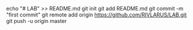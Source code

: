 echo "# LAB" >> README.md
git init
git add README.md
git commit -m "first commit"
git remote add origin https://github.com/RIVLARUS/LAB.git
git push -u origin master
